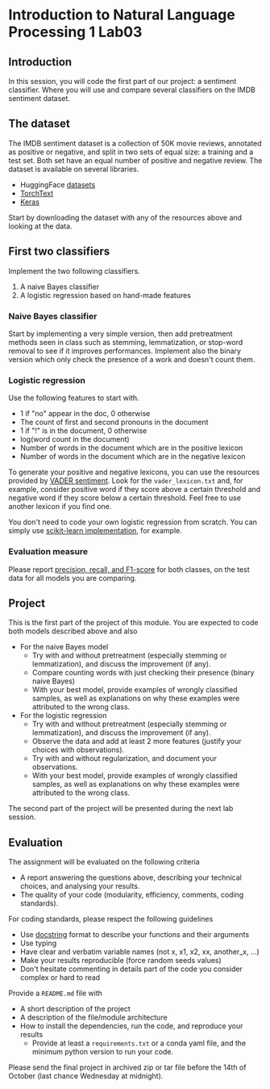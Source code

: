 # Introduction to Natural Language Processing 1 Lab03

## Introduction

In this session, you will code the first part of our project: a sentiment classifier. Where you will use and compare several classifiers on the IMDB sentiment dataset.

## The dataset

The IMDB sentiment dataset is a collection of 50K movie reviews, annotated as positive or negative, and split in two sets of equal size: a training and a test set. Both set have an equal number of positive and negative review. The dataset is available on several libraries.
* HuggingFace [datasets](https://huggingface.co/docs/datasets/)
* [TorchText](http://pytorch.org/text/master/datasets.html?highlight=imdb#torchtext.datasets.IMDB)
* [Keras](https://keras.io/api/datasets/imdb/)

Start by downloading the dataset with any of the resources above and looking at the data.

## First two classifiers

Implement the two following classifiers.
1. A naive Bayes classifier
2. A logistic regression based on hand-made features

### Naive Bayes classifier

Start by implementing a very simple version, then add pretreatment methods seen in class such as stemming, lemmatization, or stop-word removal to see if it improves performances. Implement also the binary version which only check the presence of a work and doesn't count them.

### Logistic regression

Use the following features to start with.
* 1 if "no" appear in the doc, 0 otherwise
* The count of first and second pronouns in the document
* 1 if "!" is in the document, 0 otherwise
* log(word count in the document)
* Number of words in the document which are in the positive lexicon
* Number of words in the document which are in the negative lexicon

To generate your positive and negative lexicons, you can use the resources provided by [VADER sentiment](https://github.com/cjhutto/vaderSentiment). Look for the `vader_lexicon.txt` and, for example, consider positive word if they score above a certain threshold and negative word if they score below a certain threshold. Feel free to use another lexicon if you find one.

You don't need to code your own logistic regression from scratch. You can simply use [scikit-learn implementation](https://scikit-learn.org/stable/modules/generated/sklearn.linear_model.LogisticRegression.html), for example.


### Evaluation measure

Please report [precision, recall, and F1-score](https://scikit-learn.org/stable/modules/generated/sklearn.metrics.precision_recall_fscore_support.html) for both classes, on the test data for all models you are comparing.


## Project

This is the first part of the project of this module. You are expected to code both models described above and also
* For the naive Bayes model
  * Try with and without pretreatment (especially stemming or lemmatization), and discuss the improvement (if any).
  * Compare counting words with just checking their presence (binary naive Bayes)
  * With your best model, provide examples of wrongly classified samples, as well as explanations on why these examples were attributed to the wrong class.
* For the logistic regression
  * Try with and without pretreatment (especially stemming or lemmatization), and discuss the improvement (if any).
  * Observe the data and add at least 2 more features (justify your choices with observations).
  * Try with and without regularization, and document your observations.
  * With your best model, provide examples of wrongly classified samples, as well as explanations on why these examples were attributed to the wrong class.
  
The second part of the project will be presented during the next lab session.

## Evaluation

The assignment will be evaluated on the following criteria

* A report answering the questions above, describing your technical choices, and analysing your results.
* The quality of your code (modularity, efficiency, comments, coding standards).

For coding standards, please respect the following guidelines
* Use [docstring](https://www.programiz.com/python-programming/docstrings) format to describe your functions and their arguments
* Use typing
* Have clear and verbatim variable names (not x, x1, x2, xx, another_x, ...)
* Make your results reproducible (force random seeds values)
* Don't hesitate commenting in details part of the code you consider complex or hard to read

Provide a `README.md` file with 
* A short description of the project
* A description of the file/module architecture
* How to install the dependencies, run the code, and reproduce your results
  * Provide at least a `requirements.txt` or a conda yaml file, and the minimum python version to run your code.

Please send the final project in archived zip or tar file before the 14th of October (last chance Wednesday at midnight).